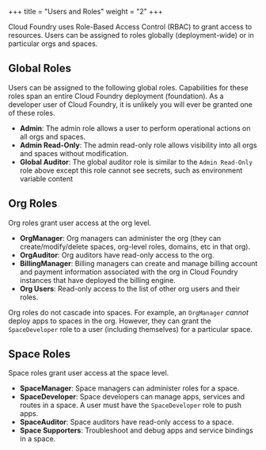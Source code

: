 +++
title = "Users and Roles"
weight = "2"
+++

Cloud Foundry uses Role-Based Access Control (RBAC) to grant access to resources. Users can be assigned to roles globally (deployment-wide) or in particular orgs and spaces.

## Global Roles

Users can be assigned to the following global roles. Capabilities for these roles span an entire Cloud Foundry deployment (foundation). As a developer user of Cloud Foundry, it is unlikely you will ever be granted one of these roles. 

* **Admin**: The admin role allows a user to perform operational actions on all orgs and spaces.
* **Admin Read-Only**: The admin read-only role allows visibility into all orgs and spaces without modification.
* **Global Auditor**: The global auditor role is similar to the `Admin Read-Only` role above except this role cannot see secrets, such as environment variable content 

## Org Roles

Org roles grant user access at the org level. 

* **OrgManager**: Org managers can administer the org (they can create/modify/delete spaces, org-level roles, domains, etc in that org). 
* **OrgAuditor**: Org auditors have read-only access to the org.
* **BillingManager**: Billing managers can create and manage billing account and payment information associated with the org in Cloud Foundry instances that have deployed the billing engine.
* **Org Users**: Read-only access to the list of other org users and their roles.

Org roles do not cascade into spaces. For example, an `OrgManager` *cannot* deploy apps to spaces in the org. However, they can grant the `SpaceDeveloper` role to a user (including themselves) for a particular space.

## Space Roles

Space roles grant user access at the space level.

* **SpaceManager**: Space managers can administer roles for a space.
* **SpaceDeveloper**: Space developers can manage apps, services and routes in a space. A user must have the `SpaceDeveloper` role to push apps.
* **SpaceAuditor**: Space auditors have read-only access to a space.
* **Space Supporters**: Troubleshoot and debug apps and service bindings in a space.
